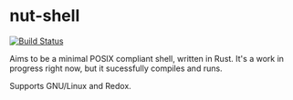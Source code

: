 # nut-shell

[![Build Status](https://travis-ci.com/moreheadm/nut-shell.svg?branch=master)](https://travis-ci.com/moreheadm/nut-shell)

Aims to be a minimal POSIX compliant shell, written in Rust. It's a work in
progress right now, but it sucessfully compiles and runs.

Supports GNU/Linux and Redox.

